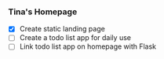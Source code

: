 ### Tina's Homepage 

- [x] Create static landing page
- [ ] Create a todo list app for daily use
- [ ] Link todo list app on homepage with Flask
